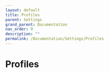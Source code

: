 ```yaml
---
layout: default
title: Profiles
parent: Settings
grand_parent: Documentation
nav_order: 9
description: ""
permalink: /Documentation/Settings/Profiles
---
```


# Profiles
